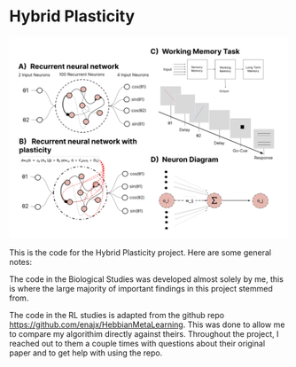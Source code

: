# Hybrid Plasticity

![Model](https://github.com/rkalahasty/Neuroplasticity/blob/main/Screenshot%202024-01-10%20205619.png)

This is the code for the Hybrid Plasticity project. Here are some general notes:

The code in the Biological Studies was developed almost solely by me, this is where the large majority of important findings in this project
stemmed from. 

The code in the RL studies is adapted from the github repo https://github.com/enajx/HebbianMetaLearning. This was done to allow me to compare my algorithim directly against theirs. Throughout the project, I reached out to them a couple times with questions about their original paper and to get help with using the repo.  
